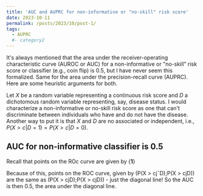 ```yaml
---
title: 'AUC and AUPRC for non-informative or "no-skill" risk score'
date: 2023-10-11
permalink: /posts/2023/10/post-1/
tags:
  - AUPRC
  #- category2
---
```


It's always mentioned that the area under the receiver-operating characteristic curve (AUROC or AUC) for a non-informative or "no-skill" risk score or classifier (e.g., coin flip) is 0.5, but I have never seem this formalized. Same for the area under the precision-recall curve (AUPRC). Here are some heuristic arguments for both.

Let $X$ be a random variable representing a continuous risk score and $D$ a dichotomous random variable representing, say, disease status. I would characterize a non-informative or no-skill risk score as one that can't discriminate between individuals who have and do not have the disease. Another way to put it is that $X$ and $D$ are no associated or independent, i.e., $P(X > c|D = 1) = P(X > c|D=0)$.  

## AUC for non-informative classifier is 0.5
Recall that points on the ROc curve are given by $\{\mathbf{1} \}$

Because of this, points on the ROC curve, given by (P(X > cj¯D);P(X > cjD)) are the same as
(P(X > cjD);P(X > cjD)) - just the diagonal line! So the AUC is then 0.5, the area under the diagonal line.
